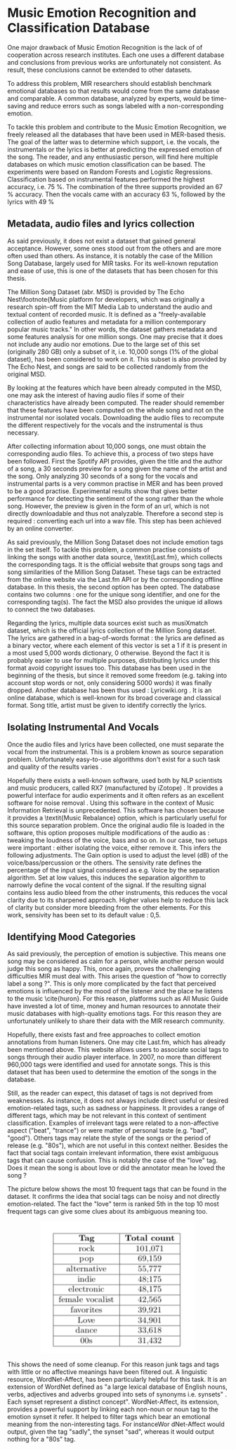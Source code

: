 
# Music Emotion Recognition and Classification Database

 One major drawback of Music Emotion Recognition is the lack of of cooperation across research institutes.  Each one uses a different database and conclusions from previous works are unfortunately not consistent. As result, these conclusions cannot be extended to other datasets. 

To address this problem, MIR researchers should establish benchmark emotional databases so that results would come from the same database and comparable.  A common database, analyzed by experts, would be time-saving and reduce errors such as songs labeled with a non-corresponding emotion. 

To tackle this problem and contribute to the Music Emotion Recognition, we freely released all the databases that have been used in MER-based thesis. The goal of the latter was to determine which support, i.e. the vocals, the instrumentals or the lyrics is better at predicting the expressed emotion of the song. The reader, and any enthusiastic person, will find here multiple databases on which music emotion classification can be based. The experiments were based on Random Forests and Logistic Regressions. Classification based on instrumental features performed the highest accuracy, i.e. 75 %. The combination of the three supports provided an 67 % accuracy. Then the vocals came with an accuracy 63 %, followed by the lyrics with 49 % 


 ## Metadata, audio files and lyrics collection

As said previously, it does not exist a dataset that gained general acceptance. However, some ones stood out from the others and are more often used than others. As instance, it is notably the case of the Million Song Database, largely used for MIR tasks. For its well-known reputation and ease of use, this is one of the datasets that has been chosen for this thesis. 

The Million Song Dataset (abr. MSD) is provided by The Echo Nest\footnote{Music platform for developers, which was originally a research spin-off from the MIT Media Lab to understand the audio and textual content of recorded music. It is defined as a "freely-available collection of audio features and metadata for a million contemporary popular music tracks." In other words, the dataset gathers metadata and some features analysis for one million songs. One may precise that it does not include any audio nor emotions. Due to the large set of this set (originally 280 GB) only a subset of it, i.e. 10,000 songs (1% of the global dataset), has been considered to work on it. This subset is also provided by The Echo Nest, and songs are said to be collected randomly from the original MSD. 


By looking at the features which have been already computed in the MSD, one may ask the interest of having audio files if some of their characteristics have already been computed. The reader should remember that these features have been computed on the whole song and not on the instrumental nor isolated vocals. Downloading the audio files to recompute the different respectively for the vocals and the instrumental is thus necessary.


After collecting information about 10,000 songs, one must obtain the corresponding audio files. To achieve this, a process of two steps have been followed. First the Spotify API provides, given the title and the author of a song, a 30 seconds preview for a song given the name of the artist and the song. Only analyzing 30 seconds of a song for the vocals and instrumental parts is a very common practise in MER and has been proved to be a good practise. Experimental results show that gives better performance for detecting the sentiment of the song rather than the whole song. However, the preview is given in the form of an url, which is not directly downloadable and thus not analyzable. Therefore a second step is required : converting each url into a wav file. This step has been achieved by an online converter.

As said previously, the Million Song Dataset does not include emotion tags in the set itself. To tackle this problem, a common practise consists of linking the songs with another data source, \textit{Last.fm}, which collects the corresponding tags. It is the official website that groups song tags and song similarities of the Million Song Dataset. These tags can be extracted from the online website via the Last.fm API or by the corresponding offline database. In this thesis, the second option has been opted. The database contains two columns : one for the unique song identifier, and one for the corresponding tag(s). The fact the MSD also provides the unique id allows to connect the two databases.


Regarding the lyrics, multiple data sources exist such as musiXmatch dataset, which is the official lyrics collection of the Million Song dataset. The lyrics are gathered in a bag-of-words format : the lyrics are defined as a binary vector, where each element of this vector is set a 1 if it is present in a most used 5,000 words dictionary, 0 otherwise. Beyond the fact it is probably easier to use for multiple purposes, distributing lyrics under this format avoid copyright issues too. This database has been used in the beginning of the thesis, but since it removed some freedom (e.g. taking into account stop words or not, only considering 5000 words)
it was finally dropped. Another database has been thus used : Lyricwiki.org . It is an online database, which is well-known for its broad coverage and classical format. Song title, artist must be given to identify correctly the lyrics. 

## Isolating Instrumental And Vocals
Once the audio files and lyrics have been collected, one must separate the vocal from the instrumental. This is a problem known as source separation problem. Unfortunately easy-to-use algorithms don't exist for a such task and quality of the results varies .


Hopefully there exists a well-known software, used both by NLP scientists and music producers, called RX7 (manufactured by iZotope) . It provides a powerful interface for audio experiments and it often refers as an excellent software for noise removal . Using this software in the context of Music Information Retrieval is unprecedented. This software has chosen because it provides a \textit{Music Rebalance} option, which is particularly useful for this source separation problem. Once the original audio file is loaded in the software, this option proposes multiple modifications of the audio as : tweaking the loudness of the voice, bass and so on. In our case, two setups were important : either isolating the voice, either remove it. This infers the following adjustments. The Gain option is used to adjust the level (dB) of the voice/bass/percussion or the others. The sensivity rate defines the percentage of the input signal considered as e.g. Voice by the separation algorithm. Set at low values, this induces the separation algorithm to narrowly define the vocal content of the signal. If the resulting signal contains less audio bleed from the other instruments, this reduces the vocal clarity due to its sharpened approach. Higher values help to reduce this lack of clarity but consider more bleeding from the other elements. For this work, sensivity has been set to its default value : 0,5.


## Identifying Mood Categories
As said previously, the perception of emotion is subjective. This means one song may be considered as calm for a person, while another person would judge this song as happy. This, once again, proves the challenging difficulties MIR must deal with. This arises the question of “how to correctly label a song ?". This is only more complicated by the fact that perceived emotions is influenced by the mood of the listener and the place he listens to the music \cite{huron}. For this reason, platforms such as All Music Guide have invested a lot of time, money and human resources to annotate their music databases with high-quality emotions tags. For this reason they are unfortunately unlikely to share their data with the MIR research community. 


Hopefully, there exists fast and free approaches to collect emotion annotations from human listeners. One may cite Last.fm, which has already been mentioned above. This website allows users to associate social tags to songs through their audio player interface. In 2007, no more than different 960,000 tags were identified and used for annotate songs. This is this dataset that has been used to determine the emotion of the songs in the database.


Still, as the reader can expect, this dataset of tags is not deprived from weaknesses. As instance, it does not always include direct useful or desired emotion-related tags, such as sadness or happiness. It provides a range of different tags, which may be not relevant in this context of sentiment classification. Examples of irrelevant tags were related to a non-affective aspect ("beat", "trance") or were matter of personal taste (e.g. "bad", "good"). Others tags may relate the style of the songs or the period of release (e.g. "80s"), which are not useful in this context neither. Besides the fact that social tags contain irrelevant information, there exist ambiguous tags that can cause confusion. This is notably the case of the "love" tag. Does it mean the song is about love or did the annotator mean he loved the song ? 


The picture below shows the most 10 frequent tags that can be found in the dataset. It confirms the idea that social tags can be noisy and not directly emotion-related. The fact the "love" term is ranked 5th in the top 10 most frequent tags can give some clues about its ambiguous meaning too. 


<p align="center">
  <img width="350" height="300" src="https://github.com/thomasberton/musicemotionrecognition/blob/master/pictures/junktags.png">
</p>


This shows the need of some cleanup. For this reason junk tags and tags with little or no affective meanings have been filtered out. A linguistic resource, WordNet-Affect, has been particularly helpful for this task. It is an extension of WordNet defined as "a large lexical database of English nouns, verbs, adjectives and adverbs grouped into sets of synonyms i.e. synsets" . Each synset represent a distinct concept". WordNet-Affect, its extension, provides a powerful support by linking each non-noun or noun tag to the emotion synset it refer. It helped to filter tags which bear an emotional meaning from the non-interesting tags. For instanceWor dNet-Affect would output, given the tag "sadly", the synset "sad", whereas it would output nothing for a "80s" tag.






